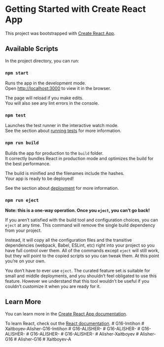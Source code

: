 # Getting Started with Create React App

This project was bootstrapped with [Create React App](https://github.com/facebook/create-react-app).

## Available Scripts

In the project directory, you can run:

### `npm start`

Runs the app in the development mode.\
Open [http://localhost:3000](http://localhost:3000) to view it in the browser.

The page will reload if you make edits.\
You will also see any lint errors in the console.

### `npm test`

Launches the test runner in the interactive watch mode.\
See the section about [running tests](https://facebook.github.io/create-react-app/docs/running-tests) for more information.

### `npm run build`

Builds the app for production to the `build` folder.\
It correctly bundles React in production mode and optimizes the build for the best performance.

The build is minified and the filenames include the hashes.\
Your app is ready to be deployed!

See the section about [deployment](https://facebook.github.io/create-react-app/docs/deployment) for more information.

### `npm run eject`

**Note: this is a one-way operation. Once you `eject`, you can’t go back!**

If you aren’t satisfied with the build tool and configuration choices, you can `eject` at any time. This command will remove the single build dependency from your project.

Instead, it will copy all the configuration files and the transitive dependencies (webpack, Babel, ESLint, etc) right into your project so you have full control over them. All of the commands except `eject` will still work, but they will point to the copied scripts so you can tweak them. At this point you’re on your own.

You don’t have to ever use `eject`. The curated feature set is suitable for small and middle deployments, and you shouldn’t feel obligated to use this feature. However we understand that this tool wouldn’t be useful if you couldn’t customize it when you are ready for it.

## Learn More

You can learn more in the [Create React App documentation](https://facebook.github.io/create-react-app/docs/getting-started).

To learn React, check out the [React documentation](https://reactjs.org/).
#   G 1 6 - I m t i h o n  
 #   X a i t b o y e v - A l i s h e r - G 1 6 - I m t i h o n  
 #   G 1 6 - A L I S H E R -  
 #   G 1 6 - A L I S H E R -  
 #   G 1 6 - A L I S H E R -  
 #   G 1 6 - A L I S H E R -  
 #   G 1 6 - A L I S H E R -  
 #   A l i s h e r - X a i t b o y e v  
 #   A l i s h e r - G 1 6  
 #   A l i s h e r - G 1 6  
 #   X a i t b o y e v - A  
 